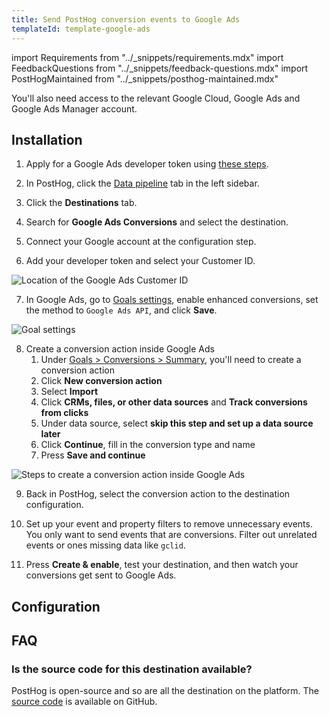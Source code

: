 ```yaml
---
title: Send PostHog conversion events to Google Ads
templateId: template-google-ads
---
```


import Requirements from "../_snippets/requirements.mdx"
import FeedbackQuestions from "../_snippets/feedback-questions.mdx"
import PostHogMaintained from "../_snippets/posthog-maintained.mdx"

<Requirements />

You'll also need access to the relevant Google Cloud, Google Ads and Google Ads Manager account.

## Installation

1. Apply for a Google Ads developer token using [these steps](https://developers.google.com/google-ads/api/docs/get-started/dev-token).

2. In PostHog, click the [Data pipeline](https://us.posthog.com/pipeline/overview) tab in the left sidebar.

3. Click the **Destinations** tab.

4. Search for **Google Ads Conversions** and select the destination.

5. Connect your Google account at the configuration step.

6. Add your developer token and select your Customer ID.

![Location of the Google Ads Customer ID](https://res.cloudinary.com/dmukukwp6/image/upload/2024_10_31_at_15_15_51_a7a003008c.png)

7. In Google Ads, go to [Goals settings](https://ads.google.com/aw/conversions/customersettings), enable enhanced conversions, set the method to `Google Ads API`, and click **Save**.

![Goal settings](https://res.cloudinary.com/dmukukwp6/image/upload/Clean_Shot_2024_11_01_at_13_38_50_d9c811bebd.png)

8. Create a conversion action inside Google Ads
   1. Under [Goals > Conversions > Summary](https://ads.google.com/aw/conversions), you'll need to create a conversion action
   2. Click **New conversion action**
   3. Select **Import**
   4. Click **CRMs, files, or other data sources** and **Track conversions from clicks**
   5. Under data source, select **skip this step and set up a data source later**
   6. Click **Continue**, fill in the conversion type and name
   7. Press **Save and continue**

![Steps to create a conversion action inside Google Ads](https://res.cloudinary.com/dmukukwp6/image/upload/2024_11_09_at_14_52_07_dfb486cd19.gif)

9. Back in PostHog, select the conversion action to the destination configuration.

10. Set up your event and property filters to remove unnecessary events. You only want to send events that are conversions. Filter out unrelated events or ones missing data like `gclid`.

11. Press **Create & enable**, test your destination, and then watch your conversions get sent to Google Ads.

<HideOnCDPIndex>

## Configuration

<TemplateParameters />

## FAQ

### Is the source code for this destination available?

PostHog is open-source and so are all the destination on the platform. The [source code](https://github.com/PostHog/posthog/blob/master/posthog/cdp/templates/google_ads/template_google_ads.py) is available on GitHub.

<PostHogMaintained />

<FeedbackQuestions />

</HideOnCDPIndex>
